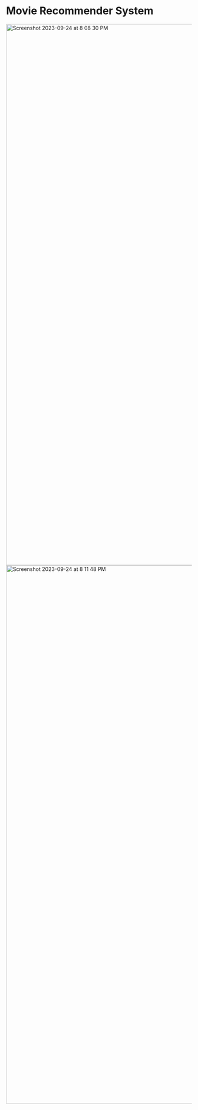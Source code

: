 # Movie Recommender System

<img width="1468" alt="Screenshot 2023-09-24 at 8 08 30 PM" src="https://github.com/VIDIT-9/Recommender-System-TMDB-dataset/assets/102579972/c931594a-c861-40ad-b468-da91c20de822">

<img width="1461" alt="Screenshot 2023-09-24 at 8 11 48 PM" src="https://github.com/VIDIT-9/Recommender-System-TMDB-dataset/assets/102579972/aa15361a-1809-466a-ad06-0f94b5151a78">

